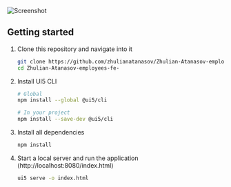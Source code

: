 ![Screenshot](webapp/img/sscreenshot.png)

## Getting started


   
1. Clone this repository and navigate into it
    ```sh
    git clone https://github.com/zhulianatanasov/Zhulian-Atanasov-employees-fe-.git
    cd Zhulian-Atanasov-employees-fe-
    ```
1. Install UI5 CLI
    ```sh
    # Global
    npm install --global @ui5/cli
    
    # In your project
    npm install --save-dev @ui5/cli
    ```
   
1. Install all dependencies
    ```sh
    npm install
    ```

1. Start a local server and run the application (http://localhost:8080/index.html)
    ```sh
    ui5 serve -o index.html
    ```